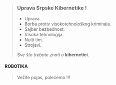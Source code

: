 > ### Uprava Srpske Kibernetike !
>
> - Uprava.
> - Borba protiv visokotehnološkog kriminala.
> - Sajber bezbednost.
> - Visoka tehnologija.
> - Nulti tim.
> - Strojevi.
>
>  *Sve što trebate znati o* **kibernetici**.

#### ROBOTIKA

> Vežite pojas, polećemo !!!

